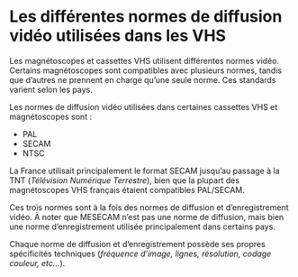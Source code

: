 # Les différentes normes de diffusion vidéo utilisées dans les VHS

Les magnétoscopes et cassettes VHS utilisent différentes normes vidéo. Certains magnétoscopes sont compatibles avec plusieurs normes, tandis que d’autres ne prennent en charge qu’une seule norme. Ces standards varient selon les pays.

Les normes de diffusion vidéo utilisées dans certaines cassettes VHS et magnétoscopes sont :
- PAL
- SECAM
- NTSC

La France utilisait principalement le format SECAM jusqu’au passage à la TNT (*Télévision Numérique Terrestre*), bien que la plupart des magnétoscopes VHS français étaient compatibles PAL/SECAM. 

Ces trois normes sont à la fois des normes de diffusion et d’enregistrement vidéo.
À noter que MESECAM n’est pas une norme de diffusion, mais bien une norme d’enregistrement utilisée principalement dans certains pays.

Chaque norme de diffusion et d’enregistrement possède ses propres spécificités techniques (*fréquence d’image, lignes, résolution, codage couleur, etc...*).